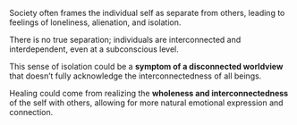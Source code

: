 Society often frames the individual self as separate from others, leading to feelings of loneliness, alienation, and isolation. 

There is no true separation; individuals are interconnected and interdependent, even at a subconscious level. 

This sense of isolation could be a **symptom of a disconnected worldview** that doesn’t fully acknowledge the interconnectedness of all beings. 

Healing could come from realizing the **wholeness and interconnectedness** of the self with others, allowing for more natural emotional expression and connection.